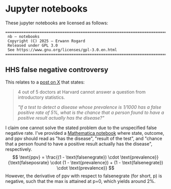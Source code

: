 # Jupyter notebooks

These jupyter notebooks are licensed as follows:

```plaintext
===============================================================================
 nb — notebooks
 Copyright (C) 2025 — Erwann Rogard
 Released under GPL 3.0
 See https://www.gnu.org/licenses/gpl-3.0.en.html
===============================================================================
```

## HHS false negative controversy

This relates to a [post on X](https://x.com/jeremykauffman/status/1898011686558196194) that states:  

> 4 out of 5 doctors at Harvard cannot answer a question from introductory statistics.  
>  
> *"If a test to detect a disease whose prevalence is 1/1000 has a false positive rate of 5%, what is the chance that a person found to have a positive result actually has the disease?"*

I claim one cannot solve the stated problem due to the unspecified false negative rate. I've provided a [Mathematica notebook](https://github.com/rogard/nb/blob/main/hhs-controv.ipynb) where state, outcome, and ppv should read as "has the disease", "result of the test", and "chance that a person found to have a positive result actually has the disease", respectively.
$$
\text{ppv} = \frac{(1 - \text{falsenegrate}) \cdot \text{prevalence}}{\text{falseposrate} \cdot (1 - \text{prevalence}) + (1 - \text{falsenegrate}) \cdot \text{prevalence}}
$$
However, the derivative of ppv with respect to falsenegrate (for short, p) is negative, such that the max is attained at p=0, which yields around 2%.
